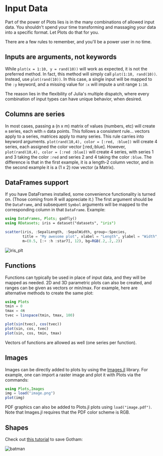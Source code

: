 # Input Data

Part of the power of Plots lies is in the many combinations of allowed input data.
You shouldn't spend your time transforming and massaging your data into a specific format.
Let Plots do that for you.

There are a few rules to remember, and you'll be a power user in no time.

## Inputs are arguments, not keywords

While `plot(x = 1:10, y = rand(10))` will work as expected, it is not the preferred method.  In fact,
this method will simply call `plot(1:10, rand(10))`.  Instead,
use `plot(rand(10))`.  In this case, a single input will be mapped to the `:y` keyword, and a missing
value for `:x` will impute a unit range `1:10`.

The reason lies in the flexibility of Julia's multiple dispatch, where every combination of input types
can have unique behavior, when desired.

## Columns are series

In most cases, passing a (n x m) matrix of values (numbers, etc) will create `m` series, each with `n` data points.  This follows a consistent rule... vectors apply to a series, matrices apply to many series.  This rule carries into keyword arguments.  `plot(rand(10,4), color = [:red, :blue])` will create 4 series, each assigned the color vector [:red,:blue].  However, `plot(rand(10,4), color = [:red :blue])` will create 4 series, with series 1 and 3 taking the color `:red` and series 2 and 4 taking the color `:blue`.  The difference is that in the first example, it is a length-2 column vector, and in the second example it is a (1 x 2) row vector (a Matrix).

## DataFrames support

If you have DataFrames installed, some convenience functionality is turned on.  (Those coming from R will appreciate it.)  The first argument should be the `DataFrame`, and subsequent `Symbol` arguments will be mapped to the corresponding column in that `DataFrame`.  Example:

```julia
using DataFrames, Plots; gadfly()
using RDatasets; iris = dataset("datasets", "iris")

scatter(iris, :SepalLength, :SepalWidth, group=:Species,
        title = "My awesome plot", xlabel = "Length", ylabel = "Width",
        m=(0.5, [:+ :h :star7], 12), bg=RGB(.2,.2,.2))
```

![iris_plt](examples/img/iris.png)

## Functions

Functions can typically be used in place of input data, and they will be mapped as needed. 2D and 3D parametric plots can also be created, and ranges can be given as vectors or min/max.  For example, here are alternative methods to create the same plot:

```julia
using Plots
tmin = 0
tmax = 4π
tvec = linspace(tmin, tmax, 100)

plot(sin(tvec), cos(tvec))
plot(sin, cos, tvec)
plot(sin, cos, tmin, tmax)
```

Vectors of functions are allowed as well (one series per function).

## Images

Images can be directly added to plots by using the [Images.jl](https://github.com/timholy/Images.jl) library. For example, one can import a raster image and plot it with Plots via the commands:

```julia
using Plots,Images
img = load("image.png")
plot(img)
```

PDF graphics can also be added to Plots.jl plots using `load("image.pdf")`. Note that Images.jl requires that the PDF color scheme is RGB.

## Shapes

Check out [this tutorial](https://github.com/tbreloff/ExamplePlots.jl/blob/master/notebooks/batman.ipynb) to save Gotham:

![batman](examples/img/batman.png)
